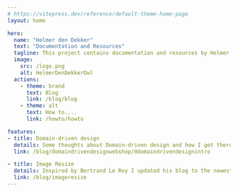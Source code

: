 ```yaml
---
# https://vitepress.dev/reference/default-theme-home-page
layout: home

hero:
  name: "Helmer den Dekker"
  text: "Documentation and Resources"
  tagline: This project contains documentation and resources by Helmer den Dekker
  image:
    src: /logo.png
    alt: HelmerDenDekkerOwl
  actions:
    - theme: brand
      text: Blog
      link: /blog/blog
    - theme: alt
      text: How to....
      link: /howto/howto

features:
- title: Domain-driven design
  details: Some thoughts about Domain-driven design and how I got there.
  link: /blog/domaindrivendesignwebshop/0domaindrivendesignintro

- title: Image Resize
  details: Inspired by Bertrand Le Roy I updated his blog to the newest developments of 2023
  link: /blog/imageresize
---
```


